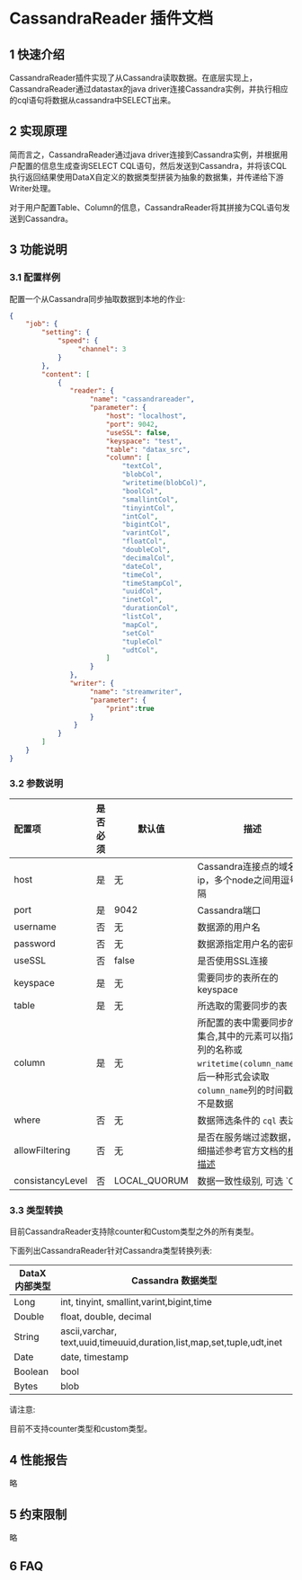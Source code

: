 
# CassandraReader 插件文档


## 1 快速介绍

CassandraReader插件实现了从Cassandra读取数据。在底层实现上，CassandraReader通过datastax的java driver连接Cassandra实例，并执行相应的cql语句将数据从cassandra中SELECT出来。

## 2 实现原理

简而言之，CassandraReader通过java driver连接到Cassandra实例，并根据用户配置的信息生成查询SELECT CQL语句，然后发送到Cassandra，并将该CQL执行返回结果使用DataX自定义的数据类型拼装为抽象的数据集，并传递给下游Writer处理。

对于用户配置Table、Column的信息，CassandraReader将其拼接为CQL语句发送到Cassandra。

## 3 功能说明

### 3.1 配置样例

配置一个从Cassandra同步抽取数据到本地的作业:

```json
{
    "job": {
        "setting": {
            "speed": {
                 "channel": 3
            }
        },
        "content": [
            {
               "reader": {
                    "name": "cassandrareader",
                    "parameter": {
                        "host": "localhost",
                        "port": 9042,
                        "useSSL": false,
                        "keyspace": "test",
                        "table": "datax_src",
                        "column": [
                            "textCol",
                            "blobCol",
                            "writetime(blobCol)",
                            "boolCol",
                            "smallintCol",
                            "tinyintCol",
                            "intCol",
                            "bigintCol",
                            "varintCol",
                            "floatCol",
                            "doubleCol",
                            "decimalCol",
                            "dateCol",
                            "timeCol",
                            "timeStampCol",
                            "uuidCol",
                            "inetCol",
                            "durationCol",
                            "listCol",
                            "mapCol",
                            "setCol"
                            "tupleCol"
                            "udtCol",
                        ]
                    }
               },
               "writer": {
                    "name": "streamwriter",
                    "parameter": {
                        "print":true
                    }
                }
            }
        ]
    }
}

```

### 3.2 参数说明

| 配置项           | 是否必须 | 默认值       |    描述    |
| :--------------- | :------: | ------------ |-------------|
| host             |    是    | 无           | Cassandra连接点的域名或ip，多个node之间用逗号分隔 |
| port             |    是    | 9042         | Cassandra端口 |
| username         |    否    | 无           | 数据源的用户名 |
| password         |    否    | 无           | 数据源指定用户名的密码 |
| useSSL           |    否    | false        | 是否使用SSL连接 |
| keyspace         |    是    | 无           | 需要同步的表所在的keyspace |
| table            |    是    | 无           | 所选取的需要同步的表 |
| column           |    是    | 无           | 所配置的表中需要同步的列集合,其中的元素可以指定列的名称或 `writetime(column_name)`，后一种形式会读取`column_name`列的时间戳而不是数据 |
| where            |    否    | 无           | 数据筛选条件的 `cql` 表达式 |
| allowFiltering   |    否    | 无           | 是否在服务端过滤数据，详细描述参考官方文档的[相关描述](https://cassandra.apache.org/doc/latest/cql/dml.html#allowing-filtering) |
| consistancyLevel |    否    | LOCAL_QUORUM | 数据一致性级别, 可选 `ONE|QUORUM|LOCAL_QUORUM|EACH_QUORUM|ALL|ANY|TWO|THREE|LOCAL_ONE`  

### 3.3 类型转换

目前CassandraReader支持除counter和Custom类型之外的所有类型。

下面列出CassandraReader针对Cassandra类型转换列表:

| DataX 内部类型 | Cassandra 数据类型                                                     |
| -------------- | ---------------------------------------------------------------------- |
| Long           | int, tinyint, smallint,varint,bigint,time                              |
| Double         | float, double, decimal                                                 |
| String         | ascii,varchar, text,uuid,timeuuid,duration,list,map,set,tuple,udt,inet |
| Date           | date, timestamp                                                        |
| Boolean        | bool                                                                   |
| Bytes          | blob                                                                   |

请注意:

目前不支持counter类型和custom类型。

## 4 性能报告

略

## 5 约束限制

略

## 6 FAQ
